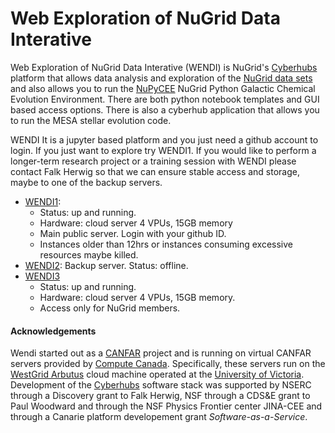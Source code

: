 # Web Exploration of NuGrid Data Interative

Web Exploration of NuGrid Data Interative (WENDI) is NuGrid's
[Cyberhubs](http://adsabs.harvard.edu/abs/2018ApJS..236....2H)
platform that allows data analysis and exploration of the [NuGrid data
sets](./data) and also allows you to run the
[NuPyCEE](https://zenodo.org/record/1288697) NuGrid Python Galactic
Chemical Evolution Environment. There are both python notebook
templates and GUI based access options. There is also a cyberhub
application that allows you to run the MESA stellar evolution code.

WENDI It is a jupyter based platform and you just need a github
account to login. If you just want to explore try WENDI1. If you would
like to perform a longer-term research project or a training session
with WENDI please contact Falk Herwig so that we can ensure stable
access and storage, maybe to one of the backup servers.

* [WENDI1](https://206-12-59-19.cloud.computecanada.ca): 
	- Status: up and running.
	- Hardware: cloud server 4 VPUs, 15GB memory
	- Main public server. Login with your github ID. 
	- Instances older than 12hrs or instances consuming excessive resources maybe killed.
* [WENDI2](https://206-12-59-19.cloud.computecanada.ca): Backup
  server. Status: offline.
* [WENDI3](https://206-12-90-42.cloud.computecanada.ca)
	- Status: up and running.
	- Hardware: cloud server 4 VPUs, 15GB memory.
	- Access only for NuGrid members.

#### Acknowledgements
Wendi started out as a [CANFAR](http://www.canfar.net/en) project and is running on virtual CANFAR servers provided by [Compute Canada](https://www.computecanada.ca). Specifically, these servers run on the [WestGrid Arbutus](https://www.westgrid.ca/support/systems/arbutus) cloud machine operated at the [University of Victoria](https://www.uvic.ca). Development of the [Cyberhubs](http://adsabs.harvard.edu/abs/2018ApJS..236....2H) software stack was supported by NSERC through a Discovery grant  to Falk Herwig, NSF through a CDS&E grant to Paul Woodward and through the NSF Physics Frontier center JINA-CEE and through a Canarie platform developement grant _Software-as-a-Service_.